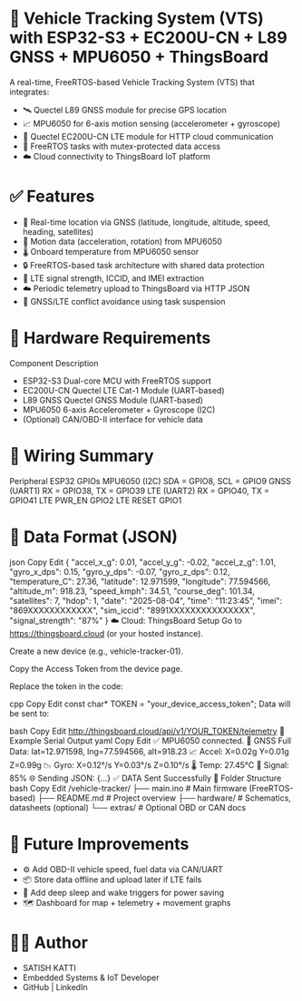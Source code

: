 # 🚗 Vehicle Tracking System (VTS) with ESP32-S3 + EC200U-CN + L89 GNSS + MPU6050 + ThingsBoard
A real-time, FreeRTOS-based Vehicle Tracking System (VTS) that integrates:

- 🛰️ Quectel L89 GNSS module for precise GPS location
- 📈 MPU6050 for 6-axis motion sensing (accelerometer + gyroscope)
- 📡 Quectel EC200U-CN LTE module for HTTP cloud communication
- 🔁 FreeRTOS tasks with mutex-protected data access
- ☁️ Cloud connectivity to ThingsBoard IoT platform

# ✅ Features
- 📍 Real-time location via GNSS (latitude, longitude, altitude, speed, heading, satellites)
- 📐 Motion data (acceleration, rotation) from MPU6050
- 🌡️ Onboard temperature from MPU6050 sensor
- 🔒 FreeRTOS-based task architecture with shared data protection
- 📶 LTE signal strength, ICCID, and IMEI extraction
- ☁️ Periodic telemetry upload to ThingsBoard via HTTP JSON
- 🔁 GNSS/LTE conflict avoidance using task suspension

# 🧩 Hardware Requirements
Component	Description
- ESP32-S3	Dual-core MCU with FreeRTOS support
- EC200U-CN	Quectel LTE Cat-1 Module (UART-based)
- L89 GNSS	Quectel GNSS Module (UART-based)
- MPU6050	6-axis Accelerometer + Gyroscope (I2C)
- (Optional)	CAN/OBD-II interface for vehicle data

# 📐 Wiring Summary
Peripheral	ESP32 GPIOs
MPU6050 (I2C)	SDA = GPIO8, SCL = GPIO9
GNSS (UART1)	RX = GPIO38, TX = GPIO39
LTE (UART2)	RX = GPIO40, TX = GPIO41
LTE PWR_EN	GPIO2
LTE RESET	GPIO1

# 🔄 Data Format (JSON)
json
Copy
Edit
{
  "accel_x_g": 0.01,
  "accel_y_g": -0.02,
  "accel_z_g": 1.01,
  "gyro_x_dps": 0.15,
  "gyro_y_dps": -0.07,
  "gyro_z_dps": 0.12,
  "temperature_C": 27.36,
  "latitude": 12.971599,
  "longitude": 77.594566,
  "altitude_m": 918.23,
  "speed_kmph": 34.51,
  "course_deg": 101.34,
  "satellites": 7,
  "hdop": 1,
  "date": "2025-08-04",
  "time": "11:23:45",
  "imei": "869XXXXXXXXXXXX",
  "sim_iccid": "8991XXXXXXXXXXXXXXX",
  "signal_strength": "87%"
}
☁️ Cloud: ThingsBoard Setup
Go to https://thingsboard.cloud (or your hosted instance).

Create a new device (e.g., vehicle-tracker-01).

Copy the Access Token from the device page.

Replace the token in the code:

cpp
Copy
Edit
const char* TOKEN = "your_device_access_token";
Data will be sent to:

bash
Copy
Edit
http://thingsboard.cloud/api/v1/YOUR_TOKEN/telemetry
🧪 Example Serial Output
yaml
Copy
Edit
✅ MPU6050 connected.
📍 GNSS Full Data: lat=12.971598, lng=77.594566, alt=918.23
📈 Accel: X=0.02g Y=0.01g Z=0.99g
📉 Gyro: X=0.12°/s Y=0.03°/s Z=0.10°/s
🌡️ Temp: 27.45°C
📶 Signal: 85%
🌐 Sending JSON:
{...}
✅ DATA Sent Successfully
📁 Folder Structure
bash
Copy
Edit
/vehicle-tracker/
├── main.ino            # Main firmware (FreeRTOS-based)
├── README.md           # Project overview
├── hardware/           # Schematics, datasheets (optional)
└── extras/             # Optional OBD or CAN docs

# 🔮 Future Improvements
- ⚙️ Add OBD-II vehicle speed, fuel data via CAN/UART
- 📦 Store data offline and upload later if LTE fails
- 🔋 Add deep sleep and wake triggers for power saving
- 🗺️ Dashboard for map + telemetry + movement graphs

# 👨‍💻 Author
- SATISH KATTI
- Embedded Systems & IoT Developer
- GitHub | LinkedIn
